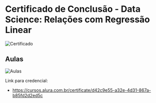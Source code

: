 # Certificado de Conclusão - Data Science: Relações com Regressão Linear

![Certificado](https://github.com/user-attachments/assets/99ec8f19-4e6c-48bd-a030-84b9f00ac0fc)

## Aulas

![Aulas](https://github.com/user-attachments/assets/ffcfda74-6da4-4752-9037-16d2a97c14c6)

Link para credencial:

- https://cursos.alura.com.br/certificate/d42c9e55-a32e-4d31-867a-b85fd2d2ed5c